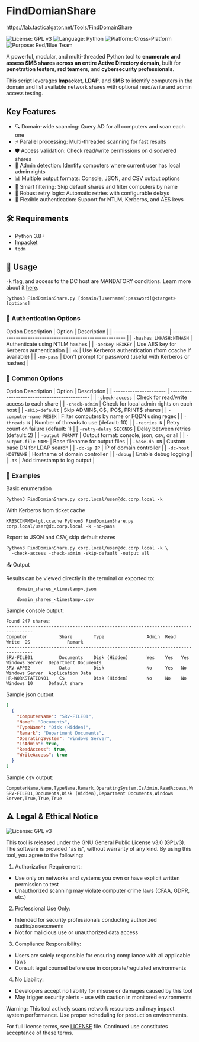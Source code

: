 # FindDomianShare
https://lab.tacticalgator.net/Tools/FindDomainShare

![License: GPL v3](https://img.shields.io/badge/License-GPLv3-blue.svg)
![Language: Python](https://img.shields.io/badge/Language-Python-blue)
![Platform: Cross-Platform](https://img.shields.io/badge/Platform-Cross--Platform-green)
![Purpose: Red/Blue Team](https://img.shields.io/badge/Purpose-Red%20%2F%20Blue%20Team-orange)

A powerful, modular, and multi-threaded Python tool to **enumerate and assess SMB shares across an entire Active Directory domain**, built for **penetration testers**, **red teamers**, and **cybersecurity professionals**.

This script leverages **Impacket**, **LDAP**, and **SMB** to identify computers in the domain and list available network shares with optional read/write and admin access testing.

## Key Features
- 🔍 Domain-wide scanning: Query AD for all computers and scan each one
- ⚡ Parallel processing: Multi-threaded scanning for fast results
- 🛡️ Access validation: Check read/write permissions on discovered shares
- 👑 Admin detection: Identify computers where current user has local admin rights
- 📊 Multiple output formats: Console, JSON, and CSV output options
- 🚫 Smart filtering: Skip default shares and filter computers by name
- 🔁 Robust retry logic: Automatic retries with configurable delays
- 🔧 Flexible authentication: Support for NTLM, Kerberos, and AES keys

## 🛠️ Requirements

- Python 3.8+
- [Impacket](https://github.com/fortra/impacket)
- `tqdm`

## 🧪 Usage
`-k` flag, and access to the DC host are MANDATORY conditions. 
Learn more about it [here](https://lab.tacticalgator.net/Tools/FindDomainShare#usage).
```
Python3 FindDomianShare.py [domain/]username[:password]@<target> [options]
```
### 🔐 Authentication Options
Option	Description
| Option                  | Description                                                |
| ----------------------- | ---------------------------------------------------------- |
| `-hashes LMHASH:NTHASH` | Authenticate using NTLM hashes                             |
| `-aesKey HEXKEY`        | Use AES key for Kerberos authentication                    |
| `-k`                    | Use Kerberos authentication (from ccache if available)     |
| `-no-pass`              | Don't prompt for password (useful with Kerberos or hashes) |

### 🧾 Common Options
Option	Description
| Option                 | Description                                  |
| ---------------------- | -------------------------------------------- |
| `-check-access`        | Check for read/write access to each share    |
| `-check-admin`         | Check for local admin rights on each host    |
| `-skip-default`        | Skip ADMIN\$, C\$, IPC\$, PRINT\$ shares     |
| `-computer-name REGEX` | Filter computers by name or FQDN using regex |
| `-threads N`           | Number of threads to use (default: 10)       |
| `-retries N`           | Retry count on failure (default: 1)          |
| `-retry-delay SECONDS` | Delay between retries (default: 2)           |
| `-output FORMAT`       | Output format: console, json, csv, or all    |
| `-output-file NAME`    | Base filename for output files               |
| `-base-dn DN`          | Custom base DN for LDAP search               |
| `-dc-ip IP`            | IP of domain controller                      |
| `-dc-host HOSTNAME`    | Hostname of domain controller                |
| `-debug`               | Enable debug logging                         |
| `-ts`                  | Add timestamp to log output                  |

### 🧷 Examples
Basic enumeration
```
Python3 FindDomianShare.py corp.local/user@dc.corp.local -k
```
With Kerberos from ticket cache
```
KRB5CCNAME=tgt.ccache Python3 FindDomianShare.py corp.local/user@dc.corp.local -k -no-pass
```
Export to JSON and CSV, skip default shares
```
Python3 FindDomianShare.py corp.local/user@dc.corp.local -k \
  -check-access -check-admin -skip-default -output all
```
📤 Output

Results can be viewed directly in the terminal or exported to:
```
    domain_shares_<timestamp>.json

    domain_shares_<timestamp>.csv
```
Sample console output:
```
Found 247 shares:
--------------------------------------------------------------------------------
Computer            Share        Type                Admin  Read  Write  OS              Remark
--------------------------------------------------------------------------------
SRV-FILE01          Documents    Disk (Hidden)       Yes    Yes   Yes    Windows Server  Department Documents
SRV-APP02           Data         Disk                No     Yes   No     Windows Server  Application Data
HR-WORKSTATION01    C$           Disk (Hidden)       No     No    No     Windows 10      Default share
```
Sample json output:
```json
[
  {
    "ComputerName": "SRV-FILE01",
    "Name": "Documents",
    "TypeName": "Disk (Hidden)",
    "Remark": "Department Documents",
    "OperatingSystem": "Windows Server",
    "IsAdmin": true,
    "ReadAccess": true,
    "WriteAccess": true
  }
]
```
Sample csv output:
```
ComputerName,Name,TypeName,Remark,OperatingSystem,IsAdmin,ReadAccess,WriteAccess
SRV-FILE01,Documents,Disk (Hidden),Department Documents,Windows Server,True,True,True
```


## ⚠️ Legal & Ethical Notice
![License: GPL v3](https://img.shields.io/badge/License-GPLv3-blue.svg)

This tool is released under the GNU General Public License v3.0 (GPLv3). The software is provided "as is", without warranty of any kind. By using this tool, you agree to the following:

1. Authorization Requirement:
- Use only on networks and systems you own or have explicit written permission to test
- Unauthorized scanning may violate computer crime laws (CFAA, GDPR, etc.)

2. Professional Use Only:
- Intended for security professionals conducting authorized audits/assessments
- Not for malicious use or unauthorized data access

3. Compliance Responsibility:
- Users are solely responsible for ensuring compliance with all applicable laws
- Consult legal counsel before use in corporate/regulated environments

4. No Liability:
- Developers accept no liability for misuse or damages caused by this tool
- May trigger security alerts - use with caution in monitored environments

Warning: This tool actively scans network resources and may impact system performance. Use proper scheduling for production environments.

For full license terms, see [LICENSE](https://github.com/TacticalGator/FindDomianShare/blob/main/LICENSE) file. Continued use constitutes acceptance of these terms.
